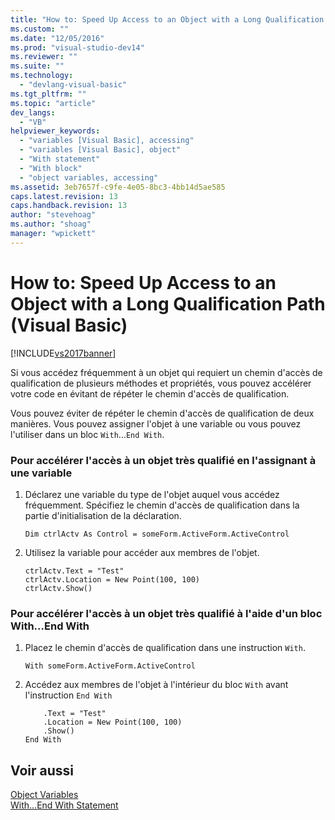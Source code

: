 ```yaml
---
title: "How to: Speed Up Access to an Object with a Long Qualification Path (Visual Basic) | Microsoft Docs"
ms.custom: ""
ms.date: "12/05/2016"
ms.prod: "visual-studio-dev14"
ms.reviewer: ""
ms.suite: ""
ms.technology: 
  - "devlang-visual-basic"
ms.tgt_pltfrm: ""
ms.topic: "article"
dev_langs: 
  - "VB"
helpviewer_keywords: 
  - "variables [Visual Basic], accessing"
  - "variables [Visual Basic], object"
  - "With statement"
  - "With block"
  - "object variables, accessing"
ms.assetid: 3eb7657f-c9fe-4e05-8bc3-4bb14d5ae585
caps.latest.revision: 13
caps.handback.revision: 13
author: "stevehoag"
ms.author: "shoag"
manager: "wpickett"
---
```

# How to: Speed Up Access to an Object with a Long Qualification Path (Visual Basic)
[!INCLUDE[vs2017banner](../../../../csharp/includes/vs2017banner.md)]

Si vous accédez fréquemment à un objet qui requiert un chemin d'accès de qualification de plusieurs méthodes et propriétés, vous pouvez accélérer votre code en évitant de répéter le chemin d'accès de qualification.  
  
 Vous pouvez éviter de répéter le chemin d'accès de qualification de deux manières.  Vous pouvez assigner l'objet à une variable ou vous pouvez l'utiliser dans un bloc `With`...`End With`.  
  
### Pour accélérer l'accès à un objet très qualifié en l'assignant à une variable  
  
1.  Déclarez une variable du type de l'objet auquel vous accédez fréquemment.  Spécifiez le chemin d'accès de qualification dans la partie d'initialisation de la déclaration.  
  
    ```  
    Dim ctrlActv As Control = someForm.ActiveForm.ActiveControl  
    ```  
  
2.  Utilisez la variable pour accéder aux membres de l'objet.  
  
    ```  
    ctrlActv.Text = "Test"  
    ctrlActv.Location = New Point(100, 100)  
    ctrlActv.Show()  
    ```  
  
### Pour accélérer l'accès à un objet très qualifié à l'aide d'un bloc With...End With  
  
1.  Placez le chemin d'accès de qualification dans une instruction `With`.  
  
    ```  
    With someForm.ActiveForm.ActiveControl  
    ```  
  
2.  Accédez aux membres de l'objet à l'intérieur du bloc `With` avant l'instruction `End With`  
  
    ```  
        .Text = "Test"  
        .Location = New Point(100, 100)  
        .Show()  
    End With  
    ```  
  
## Voir aussi  
 [Object Variables](../../../../visual-basic/programming-guide/language-features/variables/object-variables.md)   
 [With...End With Statement](../../../../visual-basic/language-reference/statements/with-end-with-statement.md)